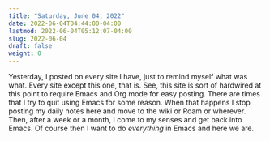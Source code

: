 ```yaml
---
title: "Saturday, June 04, 2022"
date: 2022-06-04T04:44:00-04:00
lastmod: 2022-06-04T05:12:07-04:00
slug: 2022-06-04
draft: false
weight: 0
---
```


Yesterday, I posted on every site I have, just to remind myself what was what. Every site except this one, that is. See, this site is sort of hardwired at this point to require Emacs and Org mode for easy posting. There are times that I try to quit using Emacs for some reason. When that happens I stop posting my daily notes here and move to the wiki or Roam or wherever. Then, after a week or a month, I come to my senses and get back into Emacs. Of course then I want to do _everything_ in Emacs and here we are.

[//]: # "Exported with love from a post written in Org mode"
[//]: # "- https://github.com/kaushalmodi/ox-hugo"
